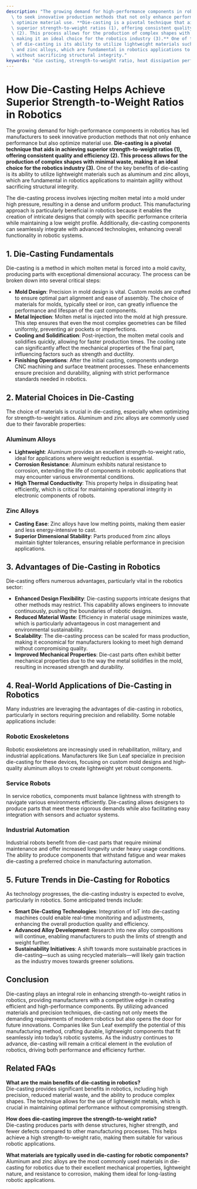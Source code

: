 ```yaml
---
description: "The growing demand for high-performance components in robotics has led manufacturers\
  \ to seek innovative production methods that not only enhance performance but also\
  \ optimize material use. **Die-casting is a pivotal technique that aids in achieving\
  \ superior strength-to-weight ratios (1), offering consistent quality and efficiency\
  \ (2). This process allows for the production of complex shapes with minimal waste,\
  \ making it an ideal choice for the robotics industry (3).** One of the key benefits\
  \ of die-casting is its ability to utilize lightweight materials such as aluminum\
  \ and zinc alloys, which are fundamental in robotics applications to maintain agility\
  \ without sacrificing structural integrity."
keywords: "die casting, strength-to-weight ratio, heat dissipation performance, die cast aluminum"
---
```

# How Die-Casting Helps Achieve Superior Strength-to-Weight Ratios in Robotics

The growing demand for high-performance components in robotics has led manufacturers to seek innovative production methods that not only enhance performance but also optimize material use. **Die-casting is a pivotal technique that aids in achieving superior strength-to-weight ratios (1), offering consistent quality and efficiency (2). This process allows for the production of complex shapes with minimal waste, making it an ideal choice for the robotics industry (3).** One of the key benefits of die-casting is its ability to utilize lightweight materials such as aluminum and zinc alloys, which are fundamental in robotics applications to maintain agility without sacrificing structural integrity.

The die-casting process involves injecting molten metal into a mold under high pressure, resulting in a dense and uniform product. This manufacturing approach is particularly beneficial in robotics because it enables the creation of intricate designs that comply with specific performance criteria while maintaining a low weight profile. Additionally, die-casting components can seamlessly integrate with advanced technologies, enhancing overall functionality in robotic systems.

## 1. Die-Casting Fundamentals

Die-casting is a method in which molten metal is forced into a mold cavity, producing parts with exceptional dimensional accuracy. The process can be broken down into several critical steps:

- **Mold Design**: Precision in mold design is vital. Custom molds are crafted to ensure optimal part alignment and ease of assembly. The choice of materials for molds, typically steel or iron, can greatly influence the performance and lifespan of the cast components.
- **Metal Injection**: Molten metal is injected into the mold at high pressure. This step ensures that even the most complex geometries can be filled uniformly, preventing air pockets or imperfections.
- **Cooling and Solidification**: Post-injection, the molten metal cools and solidifies quickly, allowing for faster production times. The cooling rate can significantly affect the mechanical properties of the final part, influencing factors such as strength and ductility.
- **Finishing Operations**: After the initial casting, components undergo CNC machining and surface treatment processes. These enhancements ensure precision and durability, aligning with strict performance standards needed in robotics.

## 2. Material Choices in Die-Casting

The choice of materials is crucial in die-casting, especially when optimizing for strength-to-weight ratios. Aluminum and zinc alloys are commonly used due to their favorable properties:

### Aluminum Alloys
- **Lightweight**: Aluminum provides an excellent strength-to-weight ratio, ideal for applications where weight reduction is essential.
- **Corrosion Resistance**: Aluminum exhibits natural resistance to corrosion, extending the life of components in robotic applications that may encounter various environmental conditions.
- **High Thermal Conductivity**: This property helps in dissipating heat efficiently, which is critical for maintaining operational integrity in electronic components of robots.

### Zinc Alloys
- **Casting Ease**: Zinc alloys have low melting points, making them easier and less energy-intensive to cast.
- **Superior Dimensional Stability**: Parts produced from zinc alloys maintain tighter tolerances, ensuring reliable performance in precision applications.

## 3. Advantages of Die-Casting in Robotics

Die-casting offers numerous advantages, particularly vital in the robotics sector:

- **Enhanced Design Flexibility**: Die-casting supports intricate designs that other methods may restrict. This capability allows engineers to innovate continuously, pushing the boundaries of robotic designs.
- **Reduced Material Waste**: Efficiency in material usage minimizes waste, which is particularly advantageous in cost management and environmental sustainability.
- **Scalability**: The die-casting process can be scaled for mass production, making it economical for manufacturers looking to meet high demand without compromising quality.
- **Improved Mechanical Properties**: Die-cast parts often exhibit better mechanical properties due to the way the metal solidifies in the mold, resulting in increased strength and durability.

## 4. Real-World Applications of Die-Casting in Robotics

Many industries are leveraging the advantages of die-casting in robotics, particularly in sectors requiring precision and reliability. Some notable applications include:

### Robotic Exoskeletons
Robotic exoskeletons are increasingly used in rehabilitation, military, and industrial applications. Manufacturers like Sun Leaf specialize in precision die-casting for these devices, focusing on custom mold designs and high-quality aluminum alloys to create lightweight yet robust components.

### Service Robots
In service robotics, components must balance lightness with strength to navigate various environments efficiently. Die-casting allows designers to produce parts that meet these rigorous demands while also facilitating easy integration with sensors and actuator systems.

### Industrial Automation
Industrial robots benefit from die-cast parts that require minimal maintenance and offer increased longevity under heavy usage conditions. The ability to produce components that withstand fatigue and wear makes die-casting a preferred choice in manufacturing automation.

## 5. Future Trends in Die-Casting for Robotics

As technology progresses, the die-casting industry is expected to evolve, particularly in robotics. Some anticipated trends include:

- **Smart Die-Casting Technologies**: Integration of IoT into die-casting machines could enable real-time monitoring and adjustments, enhancing the overall production quality and efficiency.
- **Advanced Alloy Development**: Research into new alloy compositions will continue, enabling manufacturers to push the limits of strength and weight further.
- **Sustainability Initiatives**: A shift towards more sustainable practices in die-casting—such as using recycled materials—will likely gain traction as the industry moves towards greener solutions.

## Conclusion

Die-casting plays an integral role in enhancing strength-to-weight ratios in robotics, providing manufacturers with a competitive edge in creating efficient and high-performance components. By utilizing advanced materials and precision techniques, die-casting not only meets the demanding requirements of modern robotics but also opens the door for future innovations. Companies like Sun Leaf exemplify the potential of this manufacturing method, crafting durable, lightweight components that fit seamlessly into today’s robotic systems. As the industry continues to advance, die-casting will remain a critical element in the evolution of robotics, driving both performance and efficiency further.

## Related FAQs

**What are the main benefits of die-casting in robotics?**  
Die-casting provides significant benefits in robotics, including high precision, reduced material waste, and the ability to produce complex shapes. The technique allows for the use of lightweight metals, which is crucial in maintaining optimal performance without compromising strength.

**How does die-casting improve the strength-to-weight ratio?**  
Die-casting produces parts with dense structures, higher strength, and fewer defects compared to other manufacturing processes. This helps achieve a high strength-to-weight ratio, making them suitable for various robotic applications.

**What materials are typically used in die-casting for robotic components?**  
Aluminum and zinc alloys are the most commonly used materials in die-casting for robotics due to their excellent mechanical properties, lightweight nature, and resistance to corrosion, making them ideal for long-lasting robotic applications.
